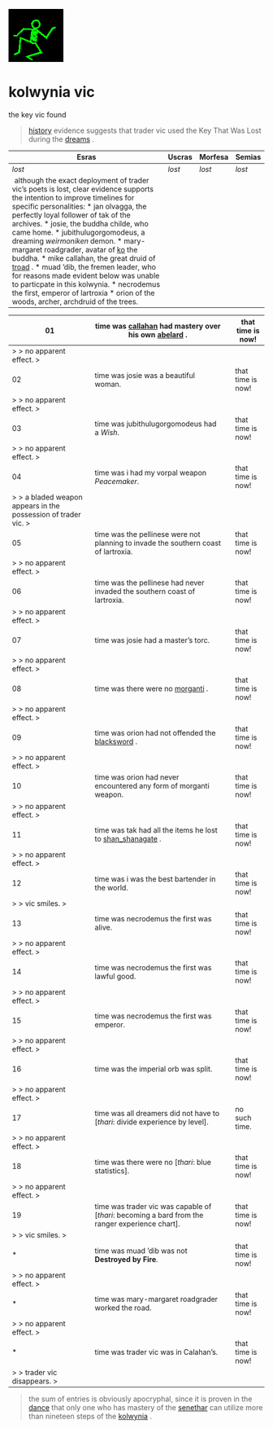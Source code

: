 ![dancer](assets/dancer.gif)

# kolwynia vic

 the key vic found
>
>    [history](history.md)  evidence suggests that trader vic used the Key That Was Lost during the  [dreams](dreams.md) . 

| **Esras**                                                                                                                                                                                                                                                                                                                                                                                                                                                                                                                                                                                                                                                                                          | **Uscras** | **Morfesa** | **Semias** | 
| -------------------------------------------------------------------------------------------------------------------------------------------------------------------------------------------------------------------------------------------------------------------------------------------------------------------------------------------------------------------------------------------------------------------------------------------------------------------------------------------------------------------------------------------------------------------------------------------------------------------------------------------------------------------------------------------------- | ---------- | ----------- | ---------- | 
| *lost*                                                                                                                                                                                                                                                                                                                                                                                                                                                                                                                                                                                                                                                                                             | *lost*     | *lost*      | *lost*     | 
|  ![xparent](assets/xparent.gif) although the exact deployment of trader vic’s poets is lost, clear evidence supports the intention to improve timelines for specific personalities: * jan olvagga, the perfectly loyal follower of tak of the archives. * josie, the buddha childe, who came home. * jubithulugorgomodeus, a dreaming *weirmoniken* demon. * mary-margaret roadgrader, avatar of [ko](ko.md) the buddha. * mike callahan, the great druid of [troad](troad.md) . * muad ’dib, the fremen leader, who for reasons made evident below was unable to particpate in this kolwynia. * necrodemus the first, emperor of lartroxia * orion of the woods, archer, archdruid of the trees.  |            |             |            | 

| 01                                                               |  time was [callahan](callahan.md) had mastery over his own [abelard](abelard.md) .                |   |  that time is now!  | 
| ---------------------------------------------------------------- | ------------------------------------------------------------------------------------------------- | - | ------------------- | 
|  > > no apparent effect. >                                       |                                                                                                   |   |                     | 
| 02                                                               |  time was josie was a beautiful woman.                                                            |   |  that time is now!  | 
|  > > no apparent effect. >                                       |                                                                                                   |   |                     | 
| 03                                                               |  time was jubithulugorgomodeus had a *Wish*.                                                      |   |  that time is now!  | 
|  > > no apparent effect. >                                       |                                                                                                   |   |                     | 
| 04                                                               |  time was i had my vorpal weapon *Peacemaker*.                                                    |   |  that time is now!  | 
|  > > a bladed weapon appears in the possession of trader vic. >  |                                                                                                   |   |                     | 
| 05                                                               |  time was the pellinese were not planning to invade the southern coast of lartroxia.              |   |  that time is now!  | 
|  > > no apparent effect. >                                       |                                                                                                   |   |                     | 
| 06                                                               |  time was the pellinese had never invaded the southern coast of lartroxia.                        |   |  that time is now!  | 
|  > > no apparent effect. >                                       |                                                                                                   |   |                     | 
| 07                                                               |  time was josie had a master’s torc.                                                              |   |  that time is now!  | 
|  > > no apparent effect. >                                       |                                                                                                   |   |                     | 
| 08                                                               |  time was there were no [morganti](morganti.md) .                                                 |   |  that time is now!  | 
|  > > no apparent effect. >                                       |                                                                                                   |   |                     | 
| 09                                                               |  time was orion had not offended the [blacksword](blacksword.md) .                                |   |  that time is now!  | 
|  > > no apparent effect. >                                       |                                                                                                   |   |                     | 
| 10                                                               |  time was orion had never encountered any form of morganti weapon.                                |   |  that time is now!  | 
|  > > no apparent effect. >                                       |                                                                                                   |   |                     | 
| 11                                                               |  time was tak had all the items he lost to [shan_shanagate](shan_shanagate.md) .                  |   |  that time is now!  | 
|  > > no apparent effect. >                                       |                                                                                                   |   |                     | 
| 12                                                               |  time was i was the best bartender in the world.                                                  |   |  that time is now!  | 
|  > > vic smiles. >                                               |                                                                                                   |   |                     | 
| 13                                                               |  time was necrodemus the first was alive.                                                         |   |  that time is now!  | 
|  > > no apparent effect. >                                       |                                                                                                   |   |                     | 
| 14                                                               |  time was necrodemus the first was lawful good.                                                   |   |  that time is now!  | 
|  > > no apparent effect. >                                       |                                                                                                   |   |                     | 
| 15                                                               |  time was necrodemus the first was emperor.                                                       |   |  that time is now!  | 
|  > > no apparent effect. >                                       |                                                                                                   |   |                     | 
| 16                                                               |  time was the imperial orb was split.                                                             |   |  that time is now!  | 
|  > > no apparent effect. >                                       |                                                                                                   |   |                     | 
| 17                                                               |  time was all dreamers did not have to [*thari*: divide experience by level].                     |   |  no such time.      | 
|  > > no apparent effect. >                                       |                                                                                                   |   |                     | 
| 18                                                               |  time was there were no [*thari*: blue statistics].                                               |   |  that time is now!  | 
|  > > no apparent effect. >                                       |                                                                                                   |   |                     | 
| 19                                                               |  time was trader vic was capable of [*thari*: becoming a bard from the ranger experience chart].  |   |  that time is now!  | 
|  > > vic smiles. >                                               |                                                                                                   |   |                     | 
| *                                                                |  time was muad ’dib was not **Destroyed by Fire**.                                                |   |  that time is now!  | 
|  > > no apparent effect. >                                       |                                                                                                   |   |                     | 
| *                                                                |  time was mary-margaret roadgrader worked the road.                                               |   |  that time is now!  | 
|  > > no apparent effect. >                                       |                                                                                                   |   |                     | 
| *                                                                |  time was trader vic was in Calahan’s.                                                            |   |  that time is now!  | 
|  > > trader vic disappears. >                                    |                                                                                                   |   |                     | 
>
>   the sum of entries is obviously apocryphal, since it is proven in the  [dance](dance.md)  that only one who has mastery of the  [senethar](senethar.md)  can utilize more than nineteen steps of the  [kolwynia](kolwynia.md) . 

 